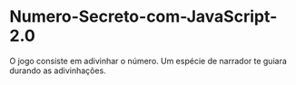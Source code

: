 # Numero-Secreto-com-JavaScript-2.0
O jogo consiste em adivinhar o número. Um espécie de narrador te guiara durando as adivinhações.
